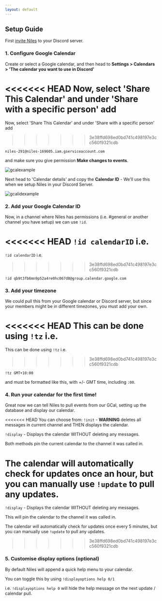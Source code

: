 ```yaml
---
layout: default
---
```


## Setup Guide

First [invite Niles](https://discordapp.com/oauth2/authorize?client_id=320434122344366082&scope=bot&permissions=523344) to your Discord server.


### 1. Configure Google Calendar

Create or select a Google calendar, and then head to **Settings > Calendars > 'The calendar you want to use in Discord'**

<<<<<<< HEAD
Now,  select 'Share This Calendar' and under 'Share with a specific person' add 
=======
Now,  select 'Share This Calendar' and under 'Share with a specific person' add
>>>>>>> 3e38ffd698ed0bd741c498197e3cc560f9321cdb


`niles-291@niles-169605.iam.gserviceaccount.com`


and make sure you give permission **Make changes to events**.

![gcalexample](https://puu.sh/wlkTD/ca35e632f4.png)

Next head to 'Calendar details' and copy the **Calendar ID** - We'll use this when we setup Niles in your Discord Server.


![gcalidexample](https://puu.sh/wlkVW/2bac1bfc70.png)


### 2. Add your Google Calendar ID

Now, in a channel where Niles has permissions (i.e. #general or another channel you have setup) we can use `!id`.

<<<<<<< HEAD
`!id calendarID` i.e. 
=======
`!id calendarID` i.e.
>>>>>>> 3e38ffd698ed0bd741c498197e3cc560f9321cdb

`!id qb9t3fb6mn9p52a4re0hc067d8@group.calendar.google.com`


### 3. Add your timezone

We could pull this from your Google calendar or Discord server, but since your members might be in different timezones, you must add your own.

<<<<<<< HEAD
This can be done using `!tz` i.e. 
=======
This can be done using `!tz` i.e.
>>>>>>> 3e38ffd698ed0bd741c498197e3cc560f9321cdb

`!tz GMT+10:00`

and must be formatted like this, with +/- GMT time, including `:00`.


### 4. Run your calendar for the first time!

Great now we can tell Niles to pull events from our GCal, setting up the database and display our calendar.

<<<<<<< HEAD
You can choose from:
`!init` - **WARNING** deletes all messages in current channel and THEN displays the calendar.

`!display` - Displays the calendar WITHOUT deleting any messages.

Both methods pin the current calendar to the channel it was called in.

The calendar will automatically check for updates once an hour, but you can manually use `!update` to pull any updates.
=======
`!display` - Displays the calendar WITHOUT deleting any messages.

This will pin the calendar to the channel it was called in.

The calendar will automatically check for updates once every 5 minutes, but you can manually use `!update` to pull any updates.
>>>>>>> 3e38ffd698ed0bd741c498197e3cc560f9321cdb


### 5. Customise display options (optional)

By default Niles will append a quick help menu to your calendar.

You can toggle this by using `!displayoptions help 0/1`

i.e. `!displayoptions help 0` will hide the help message on the next update / calendar pull.

